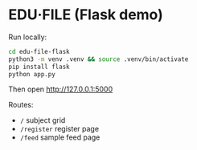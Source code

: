 # EDU·FILE (Flask demo)

Run locally:

```bash
cd edu-file-flask
python3 -m venv .venv && source .venv/bin/activate
pip install flask
python app.py
```
Then open http://127.0.0.1:5000

Routes:
- `/` subject grid
- `/register` register page
- `/feed` sample feed page
